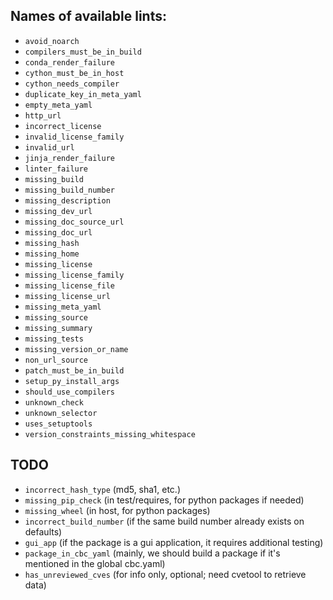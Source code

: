 ## Names of available lints:

- `avoid_noarch`
- `compilers_must_be_in_build`
- `conda_render_failure`
- `cython_must_be_in_host`
- `cython_needs_compiler`
- `duplicate_key_in_meta_yaml`
- `empty_meta_yaml`
- `http_url`
- `incorrect_license`
- `invalid_license_family`
- `invalid_url`
- `jinja_render_failure`
- `linter_failure`
- `missing_build`
- `missing_build_number`
- `missing_description`
- `missing_dev_url`
- `missing_doc_source_url`
- `missing_doc_url`
- `missing_hash`
- `missing_home`
- `missing_license`
- `missing_license_family`
- `missing_license_file`
- `missing_license_url`
- `missing_meta_yaml`
- `missing_source`
- `missing_summary`
- `missing_tests`
- `missing_version_or_name`
- `non_url_source`
- `patch_must_be_in_build`
- `setup_py_install_args`
- `should_use_compilers`
- `unknown_check`
- `unknown_selector`
- `uses_setuptools`
- `version_constraints_missing_whitespace`


## TODO

- `incorrect_hash_type` (md5, sha1, etc.)
- `missing_pip_check` (in test/requires, for python packages if needed)
- `missing_wheel` (in host, for python packages)
- `incorrect_build_number` (if the same build number already exists on defaults)
- `gui_app` (if the package is a gui application, it requires additional testing)
- `package_in_cbc_yaml` (mainly, we should build a package if it's mentioned in the global cbc.yaml)
- `has_unreviewed_cves` (for info only, optional; need cvetool to retrieve data)